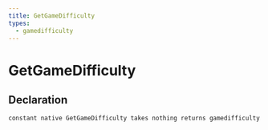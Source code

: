 ```yaml
---
title: GetGameDifficulty
types:
  - gamedifficulty
---
```


# GetGameDifficulty

## Declaration

```jass
constant native GetGameDifficulty takes nothing returns gamedifficulty
```
